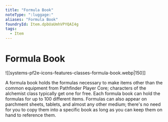 ```yaml
---
title: "Formula Book"
noteType: ":luggage:"
aliases: "Formula Book"
foundryId: Item.dpbUaUmhVPYQAI4g
tags:
  - Item
---
```


# Formula Book
![[systems-pf2e-icons-features-classes-formula-book.webp|150]]

A formula book holds the formulas necessary to make items other than the common equipment from Pathfinder Player Core; characters of the alchemist class typically get one for free. Each formula book can hold the formulas for up to 100 different items. Formulas can also appear on parchment sheets, tablets, and almost any other medium; there's no need for you to copy them into a specific book as long as you can keep them on hand to reference them.
